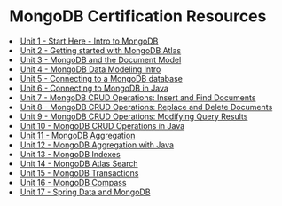 # MongoDB Certification Resources

<li class="masthead__menu-item">
    <a href="/mongodb-certification/unit1.html">Unit 1 - Start Here - Intro to MongoDB</a>
</li>
<li class="masthead__menu-item">
    <a href="/mongodb-certification/unit2.html">Unit 2 - Getting started with MongoDB Atlas</a>
</li>
<li class="masthead__menu-item">
    <a href="/mongodb-certification/unit3.html">Unit 3 - MongoDB and the Document Model</a>
</li>
<li class="masthead__menu-item">
    <a href="/mongodb-certification/unit4.html">Unit 4 - MongoDB Data Modeling Intro</a>
</li>
<li class="masthead__menu-item">
    <a href="/mongodb-certification/unit5.html">Unit 5 - Connecting to a MongoDB database</a>
</li>
<li class="masthead__menu-item">
    <a href="/mongodb-certification/unit6.html">Unit 6 - Connecting to MongoDB in Java</a>
</li>
<li class="masthead__menu-item">
    <a href="/mongodb-certification/unit7.html">Unit 7 - MongoDB CRUD Operations: Insert and Find Documents</a>
</li>
<li class="masthead__menu-item">
    <a href="/mongodb-certification/unit8.html">Unit 8 - MongoDB CRUD Operations: Replace and Delete Documents</a>
</li>
<li class="masthead__menu-item">
    <a href="/mongodb-certification/unit9.html">Unit 9 - MongoDB CRUD Operations: Modifying Query Results</a>
</li>
<li class="masthead__menu-item">
    <a href="/mongodb-certification/unit10.html">Unit 10 - MongoDB CRUD Operations in Java</a>
</li>
<li class="masthead__menu-item">
    <a href="/mongodb-certification/unit11.html">Unit 11 - MongoDB Aggregation</a>
</li>
<li class="masthead__menu-item">
    <a href="/mongodb-certification/unit12.html">Unit 12 - MongoDB Aggregation with Java</a>
</li>
<li class="masthead__menu-item">
    <a href="/mongodb-certification/unit13.html">Unit 13 - MongoDB Indexes</a>
</li>
<li class="masthead__menu-item">
    <a href="/mongodb-certification/unit14.html">Unit 14 - MongoDB Atlas Search</a>
</li>
<li class="masthead__menu-item">
    <a href="/mongodb-certification/unit15.html">Unit 15 - MongoDB Transactions</a>
</li>
<li class="masthead__menu-item">
    <a href="/mongodb-certification/unit16.html">Unit 16 - MongoDB Compass</a>
</li>
<li class="masthead__menu-item">
    <a href="/mongodb-certification/unit17.html">Unit 17 - Spring Data and MongoDB</a>
</li>